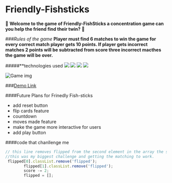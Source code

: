 # Friendly-Fishsticks 
:tropical_fish: **Welcome to the game of Friendly-FishSticks a concentration game can you help the friend find their twin?** :tropical_fish:

###*Rules of the game* 
**Player must find 6 matches to win the game for every correct match player gets 10 points. If player gets incorrect matches 2 points will be subtracted from score three incorrect macthes the game will be over.**

#####**technologies used
![](https://img.shields.io/badge/HTML5-E34F26?style=for-the-badge&logo=html5&logoColor=white) ![](https://img.shields.io/badge/CSS3-1572B6?style=for-the-badge&logo=css3&logoColor=white) ![](https://img.shields.io/badge/JavaScript-F7DF1E?style=for-the-badge&logo=javascript&logoColor=black) ![](https://img.shields.io/badge/GitHub-100000?style=for-the-badge&logo=github&logoColor=white)

![Game img]()




###[Demo Link](https://cocomango-gh.github.io/friendly-fishstick/)





####Future Plans for Frinedly Fish-sticks
- add reset button
- flip cards feature 
- countdown 
- moves made feature 
- make the game more interactive for users 
- add play button 

####code that chanllenge me
```js
// this line removes flipped from the second element in the array the second line subtracts two from the score and the three line turns the flipped array back to empty so we can pick of the cards for  matches.
//this was my biggest challenge and getting the matching to work. 
 flipped[0].classList.remove('flipped');
        flipped[1].classList.remove('flipped');
        score -= 2;
        flipped = [];
```
